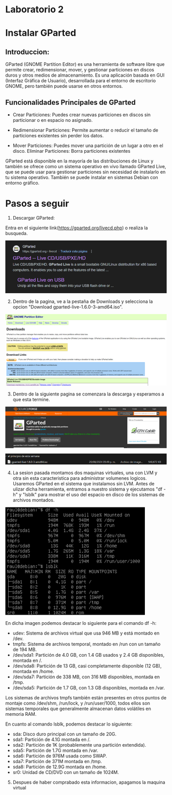 # Laboratorio 2

# Instalar GParted

## Introduccion:

GParted (GNOME Partition Editor) es una herramienta de software libre que permite crear, redimensionar, mover, y gestionar particiones en discos duros y otros medios de almacenamiento. Es una aplicación basada en GUI (Interfaz Gráfica de Usuario), desarrollada para el entorno de escritorio GNOME, pero también puede usarse en otros entornos.

## Funcionalidades Principales de GParted

- Crear Particiones: Puedes crear nuevas particiones en discos sin particionar o en espacio no asignado.

- Redimensionar Particiones: Permite aumentar o reducir el tamaño de particiones existentes sin perder los datos.

- Mover Particiones: Puedes mover una partición de un lugar a otro en el disco.
  Eliminar Particiones: Borra particiones existentes

GParted está disponible en la mayoría de las distribuciones de Linux y también se ofrece como un sistema operativo en vivo llamado GParted Live, que se puede usar para gestionar particiones sin necesidad de instalarlo en tu sistema operativo. También se puede instalar en sistemas Debian con entorno gráfico.

# Pasos a seguir

1. Descargar GParted:

Entra en el siguiente link(https://gparted.org/livecd.php) o realiza la busqueda.

![GPARTED](https://github.com/RaulRiCi/Sistemas_UnixLinux_Semana_2/blob/main/GPARTED/GPARTEDBUSQUEDA.png?raw=true)

2. Dentro de la pagina, ve a la pestaña de Downloads y selecciona la opcion "Download gparted-live-1.6.0-3-amd64.iso".

![GPARTEDes](https://github.com/RaulRiCi/Sistemas_UnixLinux_Semana_2/blob/main/GPARTED/GPARTEDDescarga.png?raw=true)

3. Dentro de la siguiente pagina se comenzara la descarga y esperamos a que esta termine.

![GPARTEDes2](https://github.com/RaulRiCi/Sistemas_UnixLinux_Semana_2/blob/main/GPARTED/GPARTEDDescarga2.png?raw=true)

![GPARTEDes3](https://github.com/RaulRiCi/Sistemas_UnixLinux_Semana_2/blob/main/GPARTED/GPARTEDDescargaFinal.png?raw=true)

4. La sesion pasada montamos dos maquinas virtuales, una con LVM y otra sin esta caracteristica para administrar volumenes logicos. Usaremos GParted en el sistema que instalamos sin LVM. Antes de ulizar dicha herramienta, entramos a nuestro sistema y ejecutamos "df -h" y "lsblk" para mostrar el uso del espacio en disco de los sistemas de archivos montados.

![Comandos](https://github.com/RaulRiCi/Sistemas_UnixLinux_Semana_2/blob/main/GPARTED/IsblkSinLVM.png?raw=true)

En dicha imagen podemos destacar lo siguiente para el comando df -h:

- udev: Sistema de archivos virtual que usa 946 MB y está montado en /dev.
- tmpfs: Sistema de archivos temporal, montado en /run con un tamaño de 194 MB.
- /dev/sda1: Partición de 4.0 GB, con 1.4 GB usados y 2.4 GB disponibles, montada en /.
- /dev/sda8: Partición de 13 GB, casi completamente disponible (12 GB), montada en /home.
- /dev/sda7: Partición de 338 MB, con 316 MB disponibles, montada en /tmp.
- /dev/sda5: Partición de 1.7 GB, con 1.3 GB disponibles, montada en /var.

Los sistemas de archivos tmpfs también están presentes en otros puntos de montaje como /dev/shm, /run/lock, y /run/user/1000, todos ellos son sistemas temporales que generalmente almacenan datos volátiles en memoria RAM.

En cuanto al comando lsblk, podemos destacar lo siguiente:

- sda: Disco duro principal con un tamaño de 20G.
- sda1: Partición de 4.1G montada en /.
- sda2: Partición de 1K (probablemente una partición extendida).
- sda5: Partición de 1.7G montada en /var.
- sda6: Partición de 976M usada como SWAP.
- sda7: Partición de 371M montada en /tmp.
- sda8: Partición de 12.9G montada en /home.
- sr0: Unidad de CD/DVD con un tamaño de 1024M.

5. Despues de haber comprabado esta informacion, apagamos la maquina virtual
